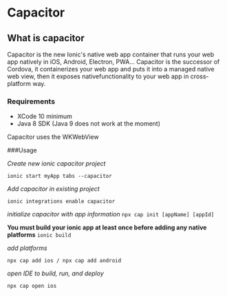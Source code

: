 # Capacitor

## What is capacitor
Capacitor is the new Ionic's native web app container that runs your web app natively in iOS, Android, Electron, PWA...
Capacitor is the successor of Cordova, it containerizes your web app and puts it into a managed native web view, then it exposes nativefunctionality to your web app in cross-platform way.

### Requirements

* XCode 10 minimum
* Java 8 SDK (Java 9 does not work at the moment)

Capacitor uses the WKWebView

###Usage

*Create new ionic capacitor project*

```ionic start myApp tabs --capacitor```

*Add capacitor in existing project*

```ionic integrations enable capacitor```

*initialize capacitor with app information* 
```npx cap init [appName] [appId]```

**You must build your ionic app at least once before adding any native platforms**
```ionic build```

*add platforms*

```npx cap add ios / npx cap add android```

*open IDE to build, run, and deploy*

```npx cap open ios```
